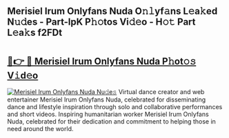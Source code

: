 ## Merisiel Irum Onlyfans Nuda O𝚗𝚕yf𝚊ns L𝚎a𝚔ed N𝚞𝚍es - Part-lpK P𝚑𝚘tos Vi𝚍𝚎o - H𝚘𝚝 Part L𝚎a𝚔s f2FDt

# <h2><a href="http://kf30t4.oniu.top/?m=Merisiel+Irum+Onlyfans+Nuda">🔗👉 🔴 Merisiel Irum Onlyfans Nuda P𝚑ot𝚘𝚜 V𝚒d𝚎o</a></h2>

[![Merisiel Irum Onlyfans Nuda Nu𝚍e𝚜](https://i.imgur.com/0qMVB7G.gif)](http://kf30t4.oniu.top/?m=Merisiel+Irum+Onlyfans+Nuda)
Virtual dance creator and web entertainer Merisiel Irum Onlyfans Nuda, celebrated for disseminating dance and lifestyle inspiration through solo and collaborative performances and short videos. Inspiring humanitarian worker Merisiel Irum Onlyfans Nuda, celebrated for their dedication and commitment to helping those in need around the world.  

